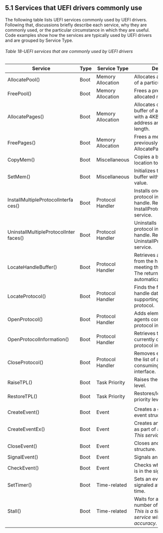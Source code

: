 <!--- @file
  5.1 Services that UEFI drivers commonly use

  Copyright (c) 2012-2018, Intel Corporation. All rights reserved.<BR>

  Redistribution and use in source (original document form) and 'compiled'
  forms (converted to PDF, epub, HTML and other formats) with or without
  modification, are permitted provided that the following conditions are met:

  1) Redistributions of source code (original document form) must retain the
     above copyright notice, this list of conditions and the following
     disclaimer as the first lines of this file unmodified.

  2) Redistributions in compiled form (transformed to other DTDs, converted to
     PDF, epub, HTML and other formats) must reproduce the above copyright
     notice, this list of conditions and the following disclaimer in the
     documentation and/or other materials provided with the distribution.

  THIS DOCUMENTATION IS PROVIDED BY TIANOCORE PROJECT "AS IS" AND ANY EXPRESS OR
  IMPLIED WARRANTIES, INCLUDING, BUT NOT LIMITED TO, THE IMPLIED WARRANTIES OF
  MERCHANTABILITY AND FITNESS FOR A PARTICULAR PURPOSE ARE DISCLAIMED. IN NO
  EVENT SHALL TIANOCORE PROJECT  BE LIABLE FOR ANY DIRECT, INDIRECT, INCIDENTAL,
  SPECIAL, EXEMPLARY, OR CONSEQUENTIAL DAMAGES (INCLUDING, BUT NOT LIMITED TO,
  PROCUREMENT OF SUBSTITUTE GOODS OR SERVICES; LOSS OF USE, DATA, OR PROFITS;
  OR BUSINESS INTERRUPTION) HOWEVER CAUSED AND ON ANY THEORY OF LIABILITY,
  WHETHER IN CONTRACT, STRICT LIABILITY, OR TORT (INCLUDING NEGLIGENCE OR
  OTHERWISE) ARISING IN ANY WAY OUT OF THE USE OF THIS DOCUMENTATION, EVEN IF
  ADVISED OF THE POSSIBILITY OF SUCH DAMAGE.

-->

## 5.1 Services that UEFI drivers commonly use

The following table lists UEFI services commonly used by UEFI drivers.
Following that, discussions briefly describe each service, why they are
commonly used, or the particular circumstance in which they are useful. Code
examples show how the services are typically used by UEFI drivers and are
grouped by Service Type.


###### Table 18-UEFI services that are commonly used by UEFI drivers

| **Service**                            | **Type** | **Service Type** | **Description**                                                                                                  |
| -------------------------------------- | ------ | ----------------- | ------------------------------------------------------------------------------------------------------------ |
| AllocatePool()                         | Boot   | Memory Allocation | Allocates a memory buffer of a particular type.                                                              |
| FreePool()                             | Boot   | Memory Allocation | Frees a previously allocated memory buffer.                                                                  |
| AllocatePages()                        | Boot   | Memory Allocation | Allocates one memory buffer of a particular type with a 4KB aligned start address and a 4KB aligned length.  |
| FreePages()                            | Boot   | Memory Allocation | Frees a memory buffer previously allocated with AllocatePages().                                             |
| CopyMem()                              | Boot   | Miscellaneous     | Copies a buffer from one location to another.                                                                |
| SetMem()                               | Boot   | Miscellaneous     | Initializes the contents of a buffer with a specified value.                                                 |
| InstallMultipleProtocolInterfa ces()   | Boot   | Protocol Handler  | Installs one or more protocol interfaces onto a handle. Replaces the InstallProtocolInterface() service.     |
| UninstallMultipleProtocolInter faces() | Boot   | Protocol Handler  | Uninstalls one or more protocol interfaces from a handle. Replaces the UninstallProtocolInterface() service. |
| LocateHandleBuffer()                   | Boot   | Protocol Handler  | Retrieves a list of handles from the handle database meeting the search criteria. The return buffer is automatically allocated. |
| LocateProtocol()                       | Boot   | Protocol Handler  | Finds the first handle in the handle database supporting the requested protocol.                             |
| OpenProtocol()                         | Boot   | Protocol Handler  | Adds elements to the list of agents consuming a protocol interface.                                          |
| OpenProtocolInformation()            | Boot   | Protocol Handler  | Retrieves the list of agents currently consuming a protocol interface.                                       |
| CloseProtocol()                        | Boot   | Protocol Handler  | Removes elements from the list of agents consuming a protocol interface.                                     |
| RaiseTPL()                             | Boot   | Task Priority     | Raises the task priority level.                                                                              |
| RestoreTPL()                           | Boot   | Task Priority     | Restores/lowers the task priority level.                                                                     |
|                                        |        |                   |                                                                                                              |
| CreateEvent()                          | Boot   | Event             | Creates a general-purpose event structure.                                                                   |
| CreateEventEx()                        | Boot   | Event             | Creates an event structure as part of an event group. _This service is new._                                 |
| CloseEvent()                           | Boot   | Event             | Closes and frees an event structure.                                                                         |
| SignalEvent()                          | Boot   | Event             | Signals an event.                                                                                            |
| CheckEvent()                           | Boot   | Event             | Checks whether an event is in the signaled state.                                                            |
| SetTimer()                             | Boot   | Time-related      | Sets an event to be signaled at a particular time.                                                           |
| Stall()                                | Boot   | Time-related      | Waits for a specified number of microseconds. _This is a time-related service with the highest accuracy._    |
